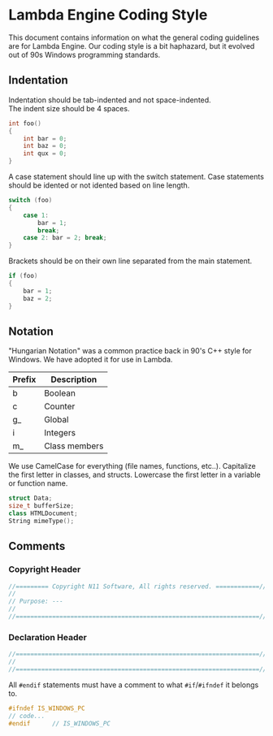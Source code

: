 # Lambda Engine Coding Style
This document contains information on what the general coding guidelines are for Lambda Engine. Our coding style is a bit haphazard,
but it evolved out of 90s Windows programming standards.
## Indentation
Indentation should be tab-indented and not space-indented.
<br>
The indent size should be 4 spaces.
```cpp
int foo() 
{
	int bar = 0;
	int baz = 0;
	int qux = 0;
}
```
A case statement should line up with the switch statement. Case statements should be idented or not idented based on line length.
```cpp
switch (foo)
{
	case 1:
		bar = 1;
		break;
	case 2: bar = 2; break;
}
```
Brackets should be on their own line separated from the main statement.
```cpp
if (foo)
{
	bar = 1;
	baz = 2;
}
```

## Notation
"Hungarian Notation" was a common practice back in 90's C++ style for Windows. We have adopted it for use in Lambda.

| Prefix | Description   |
|--------|---------------|
| b      | Boolean       |
| c      | Counter       |
| g_     | Global        |
| i      | Integers      |
| m_     | Class members |

We use CamelCase for everything (file names, functions, etc..). Capitalize the first letter in classes, and structs. Lowercase the first letter in a variable or function name.
```cpp
struct Data;
size_t bufferSize;
class HTMLDocument;
String mimeType();
```

## Comments

### Copyright Header
```cpp
//========= Copyright N11 Software, All rights reserved. ============//
//
// Purpose: ---
//
//===================================================================//
```

### Declaration Header
```cpp
//===================================================================//
//
//===================================================================//
```

All `#endif` statements must have a comment to what `#if`/`#ifndef` it belongs to.
```cpp
#ifndef IS_WINDOWS_PC
// code...
#endif		// IS_WINDOWS_PC
```
